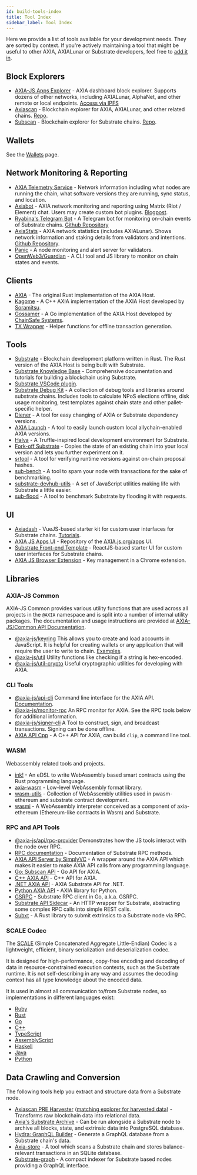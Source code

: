 ```yaml
---
id: build-tools-index
title: Tool Index
sidebar_label: Tool Index
---
```


Here we provide a list of tools available for your development needs. They are sorted by context. If you're actively maintaining a tool that might be useful to other AXIA, AXIALunar or Substrate developers, feel free to [add it in](contributing).

## Block Explorers

- [AXIA-JS Apps Explorer](https://AXIA.js.org/apps/#/explorer) - AXIA dashboard block explorer. Supports dozens of other networks, including AXIALunar, AlphaNet, and other remote or local endpoints. [Access via IPFS](https://ipfs.io/ipns/dotapps.io)
- [Axiascan](https://axiascan.io/) - Blockchain explorer for AXIA, AXIALunar, and other related chains. [Repo](https://github.com/axiascan/axiascan-os).
- [Subscan](https://subscan.io) - Blockchain explorer for Substrate chains. [Repo](https://github.com/itering/subscan-essentials).

## Wallets

See the [Wallets](build-wallets.md) page.

## Network Monitoring & Reporting

- [AXIA Telemetry Service](https://telemetry.AXIA.io/) - Network information including what nodes are running the chain, what software versions they are running, sync status, and location.
- [Axiabot](https://gitlab.com/Axiabot) - AXIA network monitoring and reporting using Matrix (Riot / Element) chat. Users may create custom bot plugins. [Blogpost](https://medium.com/AXIA.network/axiabot-a3dba18c20c8).
- [Ryabina's Telegram Bot](https://github.com/Ryabina-io/substratebot) - A Telegram bot for monitoring on-chain events of Substrate chains. [Github Repository](https://gitlab.com/Axiabot/axiabot)
- [AxiaStats](https://axiastats.io/) - AXIA network statistics (includes AXIALunar). Shows network information and staking details from validators and intentions. [Github Repository](https://github.com/Colm3na/axiastats-v2/).
- [Panic](https://github.com/SimplyVC/panic_AXIA) - A node monitoring and alert server for validators.
- [OpenWeb3/Guardian](https://github.com/open-web3-stack/guardian) - A CLI tool and JS library to monitor on chain states and events.

## Clients

- [AXIA](https://github.com/axia-tech/AXIA) - The original Rust implementation of the AXIA Host.
- [Kagome](https://github.com/soramitsu/kagome) - A C++ AXIA implementation of the AXIA Host developed by [Soramitsu](https://github.com/soramitsu).
- [Gossamer](https://github.com/ChainSafe/gossamer) - A Go implementation of the AXIA Host developed by [ChainSafe Systems](https://chainsafe.io/).
- [TX Wrapper](https://github.com/axia-tech/txwrapper) - Helper functions for offline transaction generation.

## Tools

- [Substrate](https://github.com/axia-tech/substrate) - Blockchain development platform written in Rust. The Rust version of the AXIA Host is being built with Substrate.
- [Substrate Knowledge Base](https://substrate.dev/docs/en/) - Comprehensive documentation and tutorials for building a blockchain using Substrate.
- [Substrate VSCode plugin](https://github.com/axia-tech/vscode-substrate).
- [Substrate Debug Kit](https://github.com/axia-tech/substrate-debug-kit) - A collection of debug tools and libraries around substrate chains. Includes tools to calculate NPoS elections offline, disk usage monitoring, test templates against chain state and other pallet-specific helper.
- [Diener](https://crates.io/crates/diener) - A tool for easy changing of AXIA or Substrate dependency versions.
- [AXIA Launch](https://github.com/shawntabrizi/AXIA-launch) - A tool to easily launch custom local allychain-enabled AXIA versions.
- [Halva](https://github.com/halva-suite/halva) - A Truffle-inspired local development environment for Substrate.
- [Fork-off Substrate](https://github.com/maxsam4/fork-off-substrate) - Copies the state of an existing chain into your local version and lets you further experiment on it.
- [srtool](https://www.chevdor.com/tags/srtool/) - A tool for verifying runtime versions against on-chain proposal hashes.
- [sub-bench](https://github.com/nikvolf/sub-bench) - A tool to spam your node with transactions for the sake of benchmarking.
- [substrate-devhub-utils](https://github.com/danforbes/substrate-devhub-utils) - A set of JavaScript utilities making life with Substrate a little easier.
- [sub-flood](https://github.com/NikVolf/sub-flood) - A tool to benchmark Substrate by flooding it with requests.

## UI

- [Axiadash](https://github.com/Swader/axiadash) - VueJS-based starter kit for custom user interfaces for Substrate chains. [Tutorials](https://dotleap.com/tag/tutorial/).
- [AXIA JS Apps UI](https://github.com/AXIA-js/apps) - Repository of the [AXIA.js.org/apps](https://AXIA.js.org/apps) UI.
- [Substrate Front-end Template](https://github.com/substrate-developer-hub/substrate-front-end-template) - ReactJS-based starter UI for custom user interfaces for Substrate chains.
- [AXIA JS Browser Extension](https://github.com/AXIA-js/extension) - Key management in a Chrome extension.

## Libraries

### AXIA-JS Common

AXIA-JS Common provides various utility functions that are used across all projects in the `@AXIA` namespace and is split into a number of internal utility packages. The documentation and usage instructions are provided at [AXIA-JS/Common API Documentation](https://AXIA.js.org/common/).

- [@axia-js/keyring](https://AXIA.js.org/common/keyring/) This allows you to create and load accounts in JavaScript. It is helpful for creating wallets or any application that will require the user to write to chain. [Examples](https://AXIA.js.org/docs/keyring/start/create).
- [@axia-js/util](https://AXIA.js.org/common/util/) Utility functions like checking if a string is hex-encoded.
- [@axia-js/util-crypto](https://AXIA.js.org/common/util-crypto/) Useful cryptographic utilities for developing with AXIA.

### CLI Tools

- [@axia-js/api-cli](https://github.com/AXIA-js/tools/tree/master/packages/api-cli) Command line interface for the AXIA API. [Documentation](https://AXIA.js.org/docs/api/start).
- [@axia-js/monitor-rpc](https://github.com/AXIA-js/tools/tree/master/packages/monitor-rpc) An RPC monitor for AXIA. See the RPC tools below for additional information.
- [@axia-js/signer-cli](https://github.com/AXIA-js/tools/tree/master/packages/signer-cli) A Tool to construct, sign, and broadcast transactions. Signing can be done offline.
- [AXIA API Cpp](https://github.com/usetech-llc/AXIA_api_cpp) - A С++ API for AXIA, can build `clip`, a command line tool.

### WASM

Webassembly related tools and projects.

- [ink!](https://github.com/axia-tech/ink/) - An eDSL to write WebAssembly based smart contracts using the Rust programming language.
- [axia-wasm](https://github.com/axia-tech/axia-wasm) - Low-level WebAssembly format library.
- [wasm-utils](https://github.com/axia-tech/wasm-utils) - Collection of WebAssembly utilities used in pwasm-ethereum and substrate contract development.
- [wasmi](https://github.com/axia-tech/wasmi) - A WebAssembly interpreter conceived as a component of axia-ethereum (Ethereum-like contracts in Wasm) and Substrate.

### RPC and API Tools

- [@axia-js/api/rpc-provider](https://github.com/AXIA-js/api/tree/master/packages/rpc-provider) Demonstrates how the JS tools interact with the node over RPC.
- [RPC documentation](https://AXIA.js.org/docs/substrate/rpc) - Documentation of Substrate RPC methods.
- [AXIA API Server by SimplyVC](https://github.com/SimplyVC/AXIA_api_server) - A wrapper around the AXIA API which makes it easier to make AXIA API calls from any programming language.
- [Go: Subscan API](https://github.com/itering/substrate-api-rpc) - Go API for AXIA.
- [C++ AXIA API](https://github.com/usetech-llc/AXIA_api_cpp) - С++ API for AXIA.
- [.NET AXIA API](https://github.com/usetech-llc/AXIA_api_dotnet) - AXIA Substrate API for .NET.
- [Python AXIA API](https://github.com/axiascan/py-substrate-interface) - AXIA library for Python.
- [GSRPC](https://github.com/centrifuge/go-substrate-rpc-client/) - Substrate RPC client in Go, a.k.a. GSRPC.
- [Substrate API Sidecar](https://github.com/axia-tech/substrate-api-sidecar) - An HTTP wrapper for Substrate, abstracting some complex RPC calls into simple REST calls.
- [Subxt](https://github.com/axia-tech/substrate-subxt) - A Rust library to submit extrinsics to a Substrate node via RPC.

### SCALE Codec

The [SCALE](https://substrate.dev/docs/en/knowledgebase/advanced/codec) (Simple Concatenated Aggregate Little-Endian) Codec is a lightweight, efficient, binary serialization and deserialization codec.

It is designed for high-performance, copy-free encoding and decoding of data in resource-constrained execution contexts, such as the Substrate runtime. It is not self-describing in any way and assumes the decoding context has all type knowledge about the encoded data.

It is used in almost all communication to/from Substrate nodes, so implementations in different languages exist:

- [Ruby](https://github.com/itering/scale.rb)
- [Rust](https://github.com/axia-tech/axia-scale-codec)
- [Go](https://github.com/itering/scale.go)
- [C++](https://github.com/soramitsu/kagome/tree/master/core/scale)
- [TypeScript](https://github.com/AXIA-js/api)
- [AssemblyScript](https://github.com/LimeChain/as-scale-codec)
- [Haskell](https://github.com/airalab/hs-web3/tree/master/src/Codec)
- [Java](https://github.com/emeraldpay/axiaj)
- [Python](https://github.com/axiascan/py-scale-codec)

## Data Crawling and Conversion

The following tools help you extract and structure data from a Substrate node.

- [Axiascan PRE Harvester](https://github.com/axiascan/axiascan-pre-harvester) ([matching explorer for harvested data](https://github.com/axiascan/axiascan-pre-explorer-gui)) - Transforms raw blockchain data into relational data.
- [Axia's Substrate Archive](https://github.com/axia-tech/substrate-archive) - Can be run alongside a Substrate node to archive all blocks, state, and extrinsic data into PostgreSQL database.
- [Hydra: GraphQL Builder](https://github.com/Joystream/joystream/tree/query_node/query-node) - Generate a GraphQL database from a Substrate chain's data.
- [Axia-store](https://github.com/TheGoldenEye/axia-store) - A tool which scans a Substrate chain and stores balance-relevant transactions in an SQLite database.
- [Substrate-graph](https://github.com/playzero/substrate-graph) - A compact indexer for Substrate based nodes providing a GraphQL interface.
